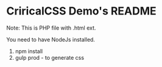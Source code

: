 # CriricalCSS Demo's README


Note: This is PHP file with .html ext.

You need to have NodeJs installed.

1. npm install
2. gulp prod - to generate css
